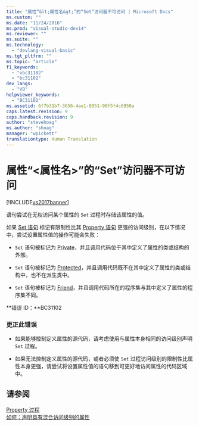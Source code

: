 ```yaml
---
title: "属性“&lt;属性名&gt;”的“Set”访问器不可访问 | Microsoft Docs"
ms.custom: ""
ms.date: "11/24/2016"
ms.prod: "visual-studio-dev14"
ms.reviewer: ""
ms.suite: ""
ms.technology: 
  - "devlang-visual-basic"
ms.tgt_pltfrm: ""
ms.topic: "article"
f1_keywords: 
  - "vbc31102"
  - "bc31102"
dev_langs: 
  - "VB"
helpviewer_keywords: 
  - "BC31102"
ms.assetid: 6f7b31b7-3656-4ae1-8851-90f5f4c6950a
caps.latest.revision: 9
caps.handback.revision: 9
author: "stevehoag"
ms.author: "shoag"
manager: "wpickett"
translationtype: Human Translation
---
```

# 属性“&lt;属性名&gt;”的“Set”访问器不可访问
[!INCLUDE[vs2017banner](../../../csharp/includes/vs2017banner.md)]

语句尝试在无权访问某个属性的 `Set` 过程时存储该属性的值。  
  
 如果 [Set 语句](../../../visual-basic/language-reference/statements/set-statement.md) 标记有限制性比其 [Property 语句](../../../visual-basic/language-reference/statements/property-statement.md) 更强的访问级别，在以下情况中，尝试设置属性值的操作可能会失败：  
  
-   `Set` 语句被标记为 [Private](../../../visual-basic/language-reference/modifiers/private.md)，并且调用代码位于其中定义了属性的类或结构的外部。  
  
-   `Set` 语句被标记为 [Protected](../../../visual-basic/language-reference/modifiers/protected.md)，并且调用代码既不在其中定义了属性的类或结构中，也不在派生类中。  
  
-   `Set` 语句被标记为 [Friend](../../../visual-basic/language-reference/modifiers/friend.md)，并且调用代码所在的程序集与其中定义了属性的程序集不同。  
  
 **错误 ID：**BC31102  
  
### 更正此错误  
  
-   如果能够控制定义属性的源代码，请考虑使用与属性本身相同的访问级别声明 `Set` 过程。  
  
-   如果无法控制定义属性的源代码，或者必须使 `Set` 过程访问级别的限制性比属性本身更强，请尝试将设置属性值的语句移到可更好地访问属性的代码区域中。  
  
## 请参阅  
 [Property 过程](../../../visual-basic/programming-guide/language-features/procedures/property-procedures.md)   
 [如何：声明具有混合访问级别的属性](../../../visual-basic/programming-guide/language-features/procedures/how-to-declare-a-property-with-mixed-access-levels.md)